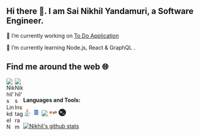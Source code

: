 ## Hi there 👋. I am Sai Nikhil Yandamuri, a Software Engineer. 

🔭 I’m currently working on [To Do Application](https://github.com/SaiNikhilYandamuri/To-Do)

🌱 I’m currently learning Node.js, React & GraphQL . 

## Find me around the web :globe_with_meridians:
<a href="https://www.linkedin.com/in/sai-nikhil-y-928184140/">
  <img align="left" alt="Nikhil's LinkdeIN" width="22px" src="https://cdn.jsdelivr.net/npm/simple-icons@v3/icons/linkedin.svg" />
</a>

<a href="https://www.instagram.com/helloitsnikhil/">
  <img align="left" alt="Nikhil's Instagram" width="22px" src="https://cdn.jsdelivr.net/npm/simple-icons@v3/icons/instagram.svg" />
</a>
<br />
<br />

**Languages and Tools:**  

<code><img height="20" src="https://raw.githubusercontent.com/github/explore/80688e429a7d4ef2fca1e82350fe8e3517d3494d/topics/java/java.png"></code>
<code><img height="20" src="https://raw.githubusercontent.com/github/explore/80688e429a7d4ef2fca1e82350fe8e3517d3494d/topics/sql/sql.png"></code>
<code><img height="20" src="https://d15shllkswkct0.cloudfront.net/wp-content/blogs.dir/1/files/2018/02/1486909_635690216474466_54627279_n-768x768.png"></code>
<code><img height="20" src="https://raw.githubusercontent.com/github/explore/80688e429a7d4ef2fca1e82350fe8e3517d3494d/topics/git/git.png"></code>
<code><img height="20" src="https://raw.githubusercontent.com/github/explore/80688e429a7d4ef2fca1e82350fe8e3517d3494d/topics/terminal/terminal.png"></code>




[![Nikhil's github stats](https://github-readme-stats.vercel.app/api?username=sainikhilyandamuri&show_icons=true&theme=tokyonight)](https://github.com/anuraghazra/github-readme-stats)




<!--
**SaiNikhilYandamuri/SaiNikhilYandamuri** is a ✨ _special_ ✨ repository because its `README.md` (this file) appears on your GitHub profile.

Here are some ideas to get you started:

- 🔭 I’m currently working on ...
- 🌱 I’m currently learning ...
- 👯 I’m looking to collaborate on ...
- 🤔 I’m looking for help with ...
- 💬 Ask me about ...
- 📫 How to reach me: ...
- 😄 Pronouns: ...
- ⚡ Fun fact: ...
<code><img height="20" src="https://raw.githubusercontent.com/github/explore/5c058a388828bb5fde0bcafd4bc867b5bb3f26f3/topics/graphql/graphql.png"></code>
<code><img height="20" src="https://raw.githubusercontent.com/github/explore/80688e429a7d4ef2fca1e82350fe8e3517d3494d/topics/nodejs/nodejs.png"></code>


### **Get in Touch**
- **LinkedIn - 

[![Top Langs](https://github-readme-stats.vercel.app/api/top-langs/?username=sainikhilyandamuri&layout=compact)](https://github.com/anuraghazra/github-readme-stats)
-->
